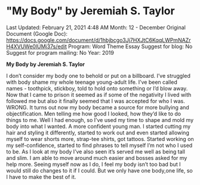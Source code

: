 # "My Body" by Jeremiah S. Taylor

Last Updated: February 21, 2021 4:48 AM
Month: 12 - December
Original Document (Google Doc): https://docs.google.com/document/d/1hbjbcgo3Jj7HXJtC6KqqLWPmNAZrH4XVUWe0lUMj37s/edit
Program: Word Theme Essay
Suggest for blog: No
Suggest for program mailing: No
Year: 2019

**My Body by Jeremiah S. Taylor**

I don’t consider my body one to behold or put on a billboard. I’ve struggled with body shame my whole teenage young-adult life. I’ve been called names - toothpick, stickboy, told to hold onto something or I’d blow away. Now that I came to prison it seemed as if some of the negativity I lived with followed me but also it finally seemed that I was accepted for who I was. WRONG. It turns out now my body became a source for more bullying and objectification. Men telling me how good I looked, how they’d like to do things to me. Well I had enough, so I’ve used my time to shape and mold my body into what I wanted. A more confident young man. I started cutting my hair and styling it differently, started to work out and even started allowing myself to wear shorts more, strap-tee shirts, got tattoos. Started working on my self-confidence, started to find phrases to tell myself I’m not who I used to be. As I look at my body I’ve also seen it’s served me well as being tall and slim. I am able to move around much easier and bosses asked for my help more. Seeing myself now as I do, I feel my body isn’t too bad but I would still do changes to it if I could. But we only have one body,one life, so I have to make the best of it.